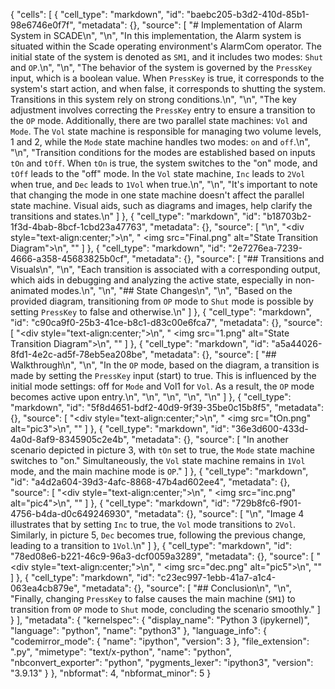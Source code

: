 {
 "cells": [
  {
   "cell_type": "markdown",
   "id": "baebc205-b3d2-410d-85b1-98e6746e0f7f",
   "metadata": {},
   "source": [
    "# Implementation of Alarm System in SCADE\n",
    "\n",
    "In this implementation, the Alarm system is situated within the Scade operating environment's AlarmCom operator. The initial state of the system is denoted as `SM1`, and it includes two modes: `Shut` and `OP`.\n",
    "\n",
    "The behavior of the system is governed by the `PressKey` input, which is a boolean value. When `PressKey` is true, it corresponds to the system's start action, and when false, it corresponds to shutting the system. Transitions in this system rely on strong conditions.\n",
    "\n",
    "The key adjustment involves correcting the `PressKey` entry to ensure a transition to the `OP` mode. Additionally, there are two parallel state machines: `Vol` and `Mode`. The `Vol` state machine is responsible for managing two volume levels, 1 and 2, while the `Mode` state machine handles two modes: `on` and `off`.\n",
    "\n",
    "Transition conditions for the modes are established based on inputs `tOn` and `tOff`. When `tOn` is true, the system switches to the \"on\" mode, and `tOff` leads to the \"off\" mode. In the `Vol` state machine, `Inc` leads to `2Vol` when true, and `Dec` leads to `1Vol` when true.\n",
    "\n",
    "It's important to note that changing the mode in one state machine doesn't affect the parallel state machine. Visual aids, such as diagrams and images, help clarify the transitions and states.\n"
   ]
  },
  {
   "cell_type": "markdown",
   "id": "b18703b2-1f3d-4bab-8bcf-1cbd23a47763",
   "metadata": {},
   "source": [
    "\n",
    "<div style=\"text-align:center;\">\n",
    "  <img src=\"Final.png\" alt=\"State Transition Diagram\">\n",
    "</div>"
   ]
  },
  {
   "cell_type": "markdown",
   "id": "2e7276ea-7239-4666-a358-45683825b0cf",
   "metadata": {},
   "source": [
    "## Transitions and Visuals\n",
    "\n",
    "Each transition is associated with a corresponding output, which aids in debugging and analyzing the active state, especially in non-animated modes.\n",
    "\n",
    "## State Changes\n",
    "\n",
    "Based on the provided diagram, transitioning from `OP` mode to `Shut` mode is possible by setting `PressKey` to false and otherwise.\n"
   ]
  },
  {
   "cell_type": "markdown",
   "id": "c90ca9f0-25b3-41ce-b8c1-d83c00e6fca7",
   "metadata": {},
   "source": [
    "<div style=\"text-align:center;\">\n",
    "  <img src=\"1.png\" alt=\"State Transition Diagram\">\n",
    "</div>"
   ]
  },
  {
   "cell_type": "markdown",
   "id": "a5a44026-8fd1-4e2c-ad5f-78eb5ea208be",
   "metadata": {},
   "source": [
    "## Walkthrough\n",
    "\n",
    "In the `OP` mode, based on the diagram, a transition is made by setting the `PressKey` input (start) to true. This is influenced by the initial mode settings: off for `Mode` and Vol1 for `Vol`. As a result, the `OP` mode becomes active upon entry.\n",
    "\n",
    "\n",
    "\n",
    "\n"
   ]
  },
  {
   "cell_type": "markdown",
   "id": "5f8d4651-bdf2-40d9-9f39-35be0c15b8f5",
   "metadata": {},
   "source": [
    "<div style=\"text-align:center;\">\n",
    "  <img src=\"tOn.png\" alt=\"pic3\">\n",
    "</div>"
   ]
  },
  {
   "cell_type": "markdown",
   "id": "36e3d600-433d-4a0d-8af9-8345905c2e4b",
   "metadata": {},
   "source": [
    "In another scenario depicted in picture 3, with `tOn` set to true, the `Mode` state machine switches to \"on.\" Simultaneously, the `Vol` state machine remains in `1Vol` mode, and the main machine mode is `OP`."
   ]
  },
  {
   "cell_type": "markdown",
   "id": "a4d2a604-39d3-4afc-8868-47b4ad602ee4",
   "metadata": {},
   "source": [
    "<div style=\"text-align:center;\">\n",
    "  <img src=\"inc.png\" alt=\"pic4\">\n",
    "</div>"
   ]
  },
  {
   "cell_type": "markdown",
   "id": "729b8fc6-f901-4756-b4da-d0c649246930",
   "metadata": {},
   "source": [
    "\n",
    "Image 4 illustrates that by setting `Inc` to true, the `Vol` mode transitions to `2Vol`. Similarly, in picture 5, `Dec` becomes true, following the previous change, leading to a transition to `1Vol`.\n"
   ]
  },
  {
   "cell_type": "markdown",
   "id": "78ed08e6-b221-46c9-96a3-dcf0059a3289",
   "metadata": {},
   "source": [
    "<div style=\"text-align:center;\">\n",
    "  <img src=\"dec.png\" alt=\"pic5\">\n",
    "</div>"
   ]
  },
  {
   "cell_type": "markdown",
   "id": "c23ec997-1ebb-41a7-a1c4-063ea4cb879e",
   "metadata": {},
   "source": [
    "## Conclusion\n",
    "\n",
    "Finally, changing `PressKey` to false causes the main machine (`SM1`) to transition from `OP` mode to `Shut` mode, concluding the scenario smoothly."
   ]
  }
 ],
 "metadata": {
  "kernelspec": {
   "display_name": "Python 3 (ipykernel)",
   "language": "python",
   "name": "python3"
  },
  "language_info": {
   "codemirror_mode": {
    "name": "ipython",
    "version": 3
   },
   "file_extension": ".py",
   "mimetype": "text/x-python",
   "name": "python",
   "nbconvert_exporter": "python",
   "pygments_lexer": "ipython3",
   "version": "3.9.13"
  }
 },
 "nbformat": 4,
 "nbformat_minor": 5
}
